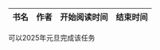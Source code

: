  书名  | 作者  | 开始阅读时间  | 结束时间  
------------ | ------------- | ------------- | ------------- 


可以2025年元旦完成该任务
